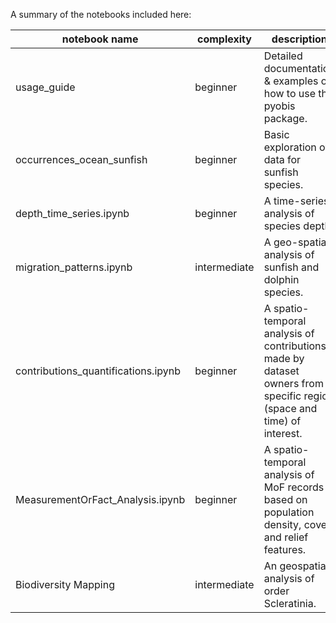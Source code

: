 A summary of the notebooks included here:

notebook name              |  complexity | description
---------------------------|-------------|--------------------
usage_guide                | beginner    | Detailed documentation & examples on how to use the pyobis package.
occurrences_ocean_sunfish  | beginner    | Basic exploration of data for sunfish species.
depth_time_series.ipynb    | beginner    | A time-series analysis of species depth.
migration_patterns.ipynb   | intermediate| A geo-spatial analysis of sunfish and dolphin species.
contributions_quantifications.ipynb| beginner | A spatio-temporal analysis of contributions made by dataset owners from a specific region (space and time) of interest.
MeasurementOrFact_Analysis.ipynb | beginner | A spatio-temporal analysis of MoF records based on population density, cover and relief features.
Biodiversity Mapping | intermediate | An geospatial analysis of order Scleratinia.
